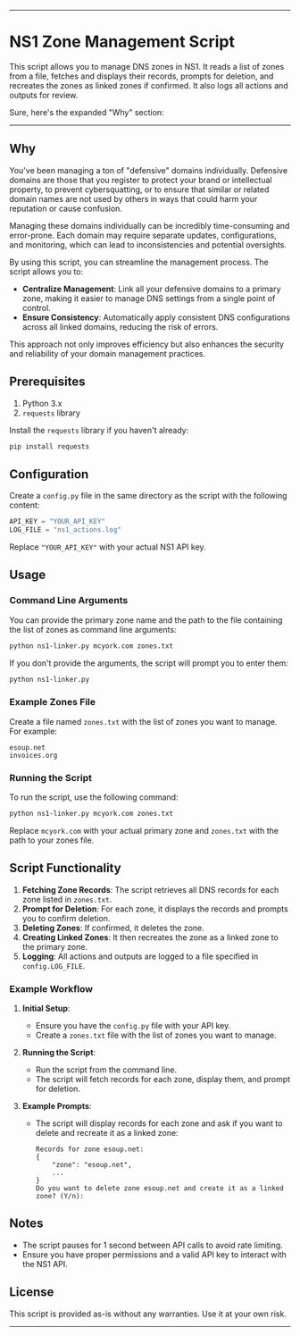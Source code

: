 
---

# NS1 Zone Management Script

This script allows you to manage DNS zones in NS1. It reads a list of zones from a file, fetches and displays their records, prompts for deletion, and recreates the zones as linked zones if confirmed. It also logs all actions and outputs for review.

Sure, here's the expanded "Why" section:

---

## Why

You've been managing a ton of "defensive" domains individually. Defensive domains are those that you register to protect your brand or intellectual property, to prevent cybersquatting, or to ensure that similar or related domain names are not used by others in ways that could harm your reputation or cause confusion.

Managing these domains individually can be incredibly time-consuming and error-prone. Each domain may require separate updates, configurations, and monitoring, which can lead to inconsistencies and potential oversights.

By using this script, you can streamline the management process. The script allows you to:

- **Centralize Management**: Link all your defensive domains to a primary zone, making it easier to manage DNS settings from a single point of control.
- **Ensure Consistency**: Automatically apply consistent DNS configurations across all linked domains, reducing the risk of errors.

This approach not only improves efficiency but also enhances the security and reliability of your domain management practices.

## Prerequisites

1. Python 3.x
2. `requests` library

Install the `requests` library if you haven't already:

```bash
pip install requests
```

## Configuration

Create a `config.py` file in the same directory as the script with the following content:

```python
API_KEY = "YOUR_API_KEY"
LOG_FILE = "ns1_actions.log"
```

Replace `"YOUR_API_KEY"` with your actual NS1 API key.

## Usage

### Command Line Arguments

You can provide the primary zone name and the path to the file containing the list of zones as command line arguments:

```bash
python ns1-linker.py mcyork.com zones.txt
```

If you don't provide the arguments, the script will prompt you to enter them:

```bash
python ns1-linker.py
```

### Example Zones File

Create a file named `zones.txt` with the list of zones you want to manage. For example:

```
esoup.net
invoices.org
```

### Running the Script

To run the script, use the following command:

```bash
python ns1-linker.py mcyork.com zones.txt
```

Replace `mcyork.com` with your actual primary zone and `zones.txt` with the path to your zones file.

## Script Functionality

1. **Fetching Zone Records**: The script retrieves all DNS records for each zone listed in `zones.txt`.
2. **Prompt for Deletion**: For each zone, it displays the records and prompts you to confirm deletion.
3. **Deleting Zones**: If confirmed, it deletes the zone.
4. **Creating Linked Zones**: It then recreates the zone as a linked zone to the primary zone.
5. **Logging**: All actions and outputs are logged to a file specified in `config.LOG_FILE`.

### Example Workflow

1. **Initial Setup**:
   - Ensure you have the `config.py` file with your API key.
   - Create a `zones.txt` file with the list of zones you want to manage.

2. **Running the Script**:
   - Run the script from the command line.
   - The script will fetch records for each zone, display them, and prompt for deletion.

3. **Example Prompts**:
   - The script will display records for each zone and ask if you want to delete and recreate it as a linked zone:
     ```
     Records for zone esoup.net:
     {
         "zone": "esoup.net",
         ...
     }
     Do you want to delete zone esoup.net and create it as a linked zone? (Y/n):
     ```

## Notes

- The script pauses for 1 second between API calls to avoid rate limiting.
- Ensure you have proper permissions and a valid API key to interact with the NS1 API.

## License

This script is provided as-is without any warranties. Use it at your own risk.

---
